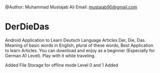@Author: Muhammad Mustajab Ali
Email: mustajab90@gmail.com
# DerDieDas
Android Application to Learn Deutsch Language Articles Der, Die, Das. 
Meaning of basic words in English,
plural of these words,
Best Application to learn Articles.
You can download and enjoy as a beginner (Especially for German A1 Level).
Play with it while traveling.


Added File Storage for offline mode
Level 0 and 1 Added
